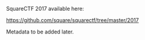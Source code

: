 SquareCTF 2017 available here:

https://github.com/square/squarectf/tree/master/2017

Metadata to be added later.
